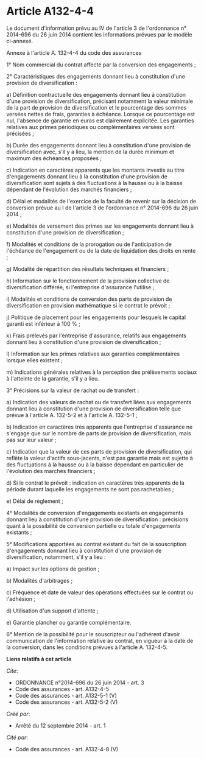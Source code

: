 # Article A132-4-4

Le document d'information prévu au IV de l'article 3 de l'ordonnance n° 2014-696 du 26 juin 2014 contient les informations
prévues par le modèle ci-annexé. 

Annexe à l'article A. 132-4-4 du code des assurances 

1° Nom commercial du contrat affecté par la conversion des engagements ; 

2° Caractéristiques des engagements donnant lieu à constitution d'une provision de diversification : 

a) Définition contractuelle des engagements donnant lieu à constitution d'une provision de diversification, précisant
notamment la valeur minimale de la part de provision de diversification et le pourcentage des sommes versées nettes de frais,
garanties à échéance. Lorsque ce pourcentage est nul, l'absence de garantie en euros est clairement explicitée. Les garanties
relatives aux primes périodiques ou complémentaires versées sont précisées ; 

b) Durée des engagements donnant lieu à constitution d'une provision de diversification avec, s'il y a lieu, la mention de la
durée minimum et maximum des échéances proposées ; 

c) Indication en caractères apparents que les montants investis au titre d'engagements donnant lieu à la constitution d'une
provision de diversification sont sujets à des fluctuations à la hausse ou à la baisse dépendant de l'évolution des marchés
financiers ; 

d) Délai et modalités de l'exercice de la faculté de revenir sur la décision de conversion prévue au I de l'article 3 de
l'ordonnance n° 2014-696 du 26 juin 2014 ; 

e) Modalités de versement des primes sur les engagements donnant lieu à constitution d'une provision de diversification ; 

f) Modalités et conditions de la prorogation ou de l'anticipation de l'échéance de l'engagement ou de la date de liquidation
des droits en rente ; 

g) Modalité de répartition des résultats techniques et financiers ; 

h) Information sur le fonctionnement de la provision collective de diversification différée, si l'entreprise d'assurance
l'utilise ; 

i) Modalités et conditions de conversion des parts de provision de diversification en provision mathématique si le contrat le
prévoit ; 

j) Politique de placement pour les engagements pour lesquels le capital garanti est inférieur à 100 % ; 

k) Frais prélevés par l'entreprise d'assurance, relatifs aux engagements donnant lieu à constitution d'une provision de
diversification ; 

l) Information sur les primes relatives aux garanties complémentaires lorsque elles existent ; 

m) Indications générales relatives à la perception des prélèvements sociaux à l'atteinte de la garantie, s'il y a lieu. 

3° Précisions sur la valeur de rachat ou de transfert : 

a) Indication des valeurs de rachat ou de transfert liées aux engagements donnant lieu à constitution d'une provision de
diversification telle que prévue à l'article A. 132-5-2 et à l'article A. 132-5-1 ; 

b) Indication en caractères très apparents que l'entreprise d'assurance ne s'engage que sur le nombre de parts de provision
de diversification, mais pas sur leur valeur ; 

c) Indication que la valeur de ces parts de provision de diversification, qui reflète la valeur d'actifs sous-jacents, n'est
pas garantie mais est sujette à des fluctuations à la hausse ou à la baisse dépendant en particulier de l'évolution des
marchés financiers ; 

d) Si le contrat le prévoit : indication en caractères très apparents de la période durant laquelle les engagements ne sont
pas rachetables ; 

e) Délai de règlement ; 

4° Modalités de conversion d'engagements existants en engagements donnant lieu à constitution d'une provision de
diversification : précisions quant à la possibilité de conversion partielle ou totale d'engagements existants ; 

5° Modifications apportées au contrat existant du fait de la souscription d'engagements donnant lieu à constitution d'une
provision de diversification, notamment, s'il y a lieu : 

a) Impact sur les options de gestion ; 

b) Modalités d'arbitrages ; 

c) Fréquence et date de valeur des opérations effectuées sur le contrat ou l'adhésion ; 

d) Utilisation d'un support d'attente ; 

e) Garantie plancher ou garantie complémentaire. 

6° Mention de la possibilité pour le souscripteur ou l'adhérent d'avoir communication de l'information relative au contrat,
en vigueur à la date de la conversion, dans les conditions prévues à l'article A. 132-4-5.

**Liens relatifs à cet article**

_Cite_:

  - ORDONNANCE n°2014-696 du 26 juin 2014 - art. 3
  - Code des assurances - art. A132-4-5
  - Code des assurances - art. A132-5-1 (V)
  - Code des assurances - art. A132-5-2 (V)

_Créé par_:

  - Arrêté du 12 septembre 2014 - art. 1

_Cité par_:

  - Code des assurances - art. A132-4-8 (V)
